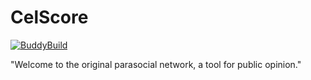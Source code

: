 # CelScore

[![BuddyBuild](https://dashboard.buddybuild.com/api/statusImage?appID=57167d1f91461c0100820642&branch=master&build=latest)](https://dashboard.buddybuild.com/apps/57167d1f91461c0100820642/build/latest)

"Welcome to the original parasocial network, a tool for public opinion."
